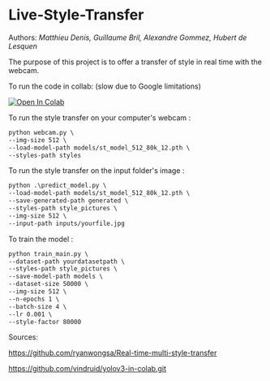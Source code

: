# Live-Style-Transfer

Authors: *Matthieu Denis, Guillaume Bril, Alexandre Gommez, Hubert de Lesquen*

The purpose of this project is to offer a transfer of style in real time with the webcam.

To run the code in collab: (slow due to Google limitations)


[![Open In Colab](https://colab.research.google.com/assets/colab-badge.svg)](https://colab.research.google.com/github/dabidou025/Live-Style-Transfer/blob/main/Live_Style_Transfer.ipynb)

To run the style transfer on your computer's webcam :
```markdown
python webcam.py \
--img-size 512 \
--load-model-path models/st_model_512_80k_12.pth \
--styles-path styles
```

To run the style transfer on the input folder's image :
```markdown
python .\predict_model.py \
--load-model-path models/st_model_512_80k_12.pth \
--save-generated-path generated \
--styles-path style_pictures \
--img-size 512 \
--input-path inputs/yourfile.jpg
```

To train the model :
```markdown
python train_main.py \
--dataset-path yourdatasetpath \
--styles-path style_pictures \
--save-model-path models \
--dataset-size 50000 \
--img-size 512 \
--n-epochs 1 \
--batch-size 4 \
--lr 0.001 \
--style-factor 80000
```


Sources: 

https://github.com/ryanwongsa/Real-time-multi-style-transfer

https://github.com/vindruid/yolov3-in-colab.git
